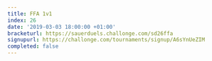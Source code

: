 ```yaml
---
title: FFA 1v1
index: 26
date: '2019-03-03 18:00:00 +01:00'
bracketurl: https://sauerduels.challonge.com/sd26ffa
signupurl: https://challonge.com/tournaments/signup/A6sYnUeZIM
completed: false
---
```

